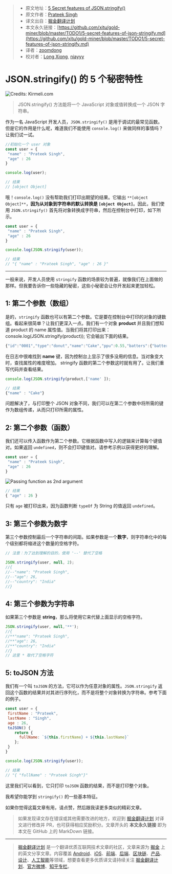 > * 原文地址：[5 Secret features of JSON.stringify()](https://medium.com/javascript-in-plain-english/5-secret-features-of-json-stringify-c699340f9f27)
> * 原文作者：[Prateek Singh](https://medium.com/@prateeksingh_31398)
> * 译文出自：[掘金翻译计划](https://github.com/xitu/gold-miner)
> * 本文永久链接：[https://github.com/xitu/gold-miner/blob/master/TODO1/5-secret-features-of-json-stringify.md](https://github.com/xitu/gold-miner/blob/master/TODO1/5-secret-features-of-json-stringify.md)
> * 译者：[zoomdong](https://github.com/fireairforce)
> * 校对者：[Long Xiong](https://github.com/xionglong58), [niayyy](https://github.com/niayyy-S)

# JSON.stringify() 的 5 个秘密特性

![Credits: [Kirmeli.com](https://www.google.com/url?sa=i&url=https%3A%2F%2Fahmedalkiremli.com%2Fwhy-to-learn-what-to-learn-and-how-to-learn%2F&psig=AOvVaw3IGik44VGBXe661UZsW5Mh&ust=1581750442478000&source=images&cd=vfe&ved=0CAMQjB1qFwoTCMj-5Oi90OcCFQAAAAAdAAAAABAR)](https://cdn-images-1.medium.com/max/2000/1*aQy1TrGzC_n_UC0j9hXBbw.jpeg)

> JSON.stringify() 方法能将一个 JavaScript 对象或值转换成一个 JSON 字符串。

作为一名 JavaScript 开发人员，`JSON.stringify()` 是用于调试的最常见函数。但是它的作用是什么呢，难道我们不能使用 `console.log()` 来做同样的事情吗？让我们试一试。

```js
//初始化一个 user 对象
const user = {
 "name" : "Prateek Singh",
 "age" : 26
}

console.log(user);

// 结果
// [object Object]
```

哦！`console.log()` 没有帮助我们打印出期望的结果。它输出 `**[object Object]**`，**因为从对象到字符串的默认转换是 `[object Object]`**。因此，我们使用 `JSON.stringify()` 首先将对象转换成字符串，然后在控制台中打印，如下所示。

```js
const user = {
 "name" : "Prateek Singh",
 "age" : 26
}

console.log(JSON.stringify(user));

// 结果
// "{ "name" : "Prateek Singh", "age" : 26 }"
```

---

一般来说，开发人员使用 `stringify` 函数的场景较为普遍，就像我们在上面做的那样。但我要告诉你一些隐藏的秘密，这些小秘密会让你开发起来更加轻松。

## 1: 第二个参数（数组）

是的，`stringify` 函数也可以有第二个参数。它是要在控制台中打印的对象的键数组。看起来很简单？让我们更深入一点。我们有一个对象 **product** 并且我们想知道 product 的 name 属性值。当我们将其打印出来：
 console.log(JSON.stringify(product)); 
它会输出下面的结果。

```js
{"id":"0001","type":"donut","name":"Cake","ppu":0.55,"batters":{"batter":[{"id":"1001","type":"Regular"},{"id":"1002","type":"Chocolate"},{"id":"1003","type":"Blueberry"},{"id":"1004","type":"Devil’s Food"}]},"topping":[{"id":"5001","type":"None"},{"id":"5002","type":"Glazed"},{"id":"5005","type":"Sugar"},{"id":"5007","type":"Powdered Sugar"},{"id":"5006","type":"Chocolate with Sprinkles"},{"id":"5003","type":"Chocolate"},{"id":"5004","type":"Maple"}]}
```

在日志中很难找到 **name** 键，因为控制台上显示了很多没用的信息。当对象变大时，查找属性的难度增加。
stringify 函数的第二个参数这时就有用了。让我们重写代码并查看结果。

```js
console.log(JSON.stringify(product,['name' ]);

// 结果
{"name" : "Cake"}
```

问题解决了，与打印整个 JSON 对象不同，我们可以在第二个参数中将所需的键作为数组传递，从而只打印所需的属性。

## 2: 第二个参数（函数）

我们还可以传入函数作为第二个参数。它根据函数中写入的逻辑来计算每个键值对。如果返回 `undefined`，则不会打印键值对。请参考示例以获得更好的理解。

```js
const user = {
 "name" : "Prateek Singh",
 "age" : 26
}
```

![Passing function as 2nd argument](https://cdn-images-1.medium.com/max/2000/1*V3EQcCdgRLDish8PkY0s5A.png)

```js
// 结果
{ "age" : 26 }
```

只有 `age` 被打印出来，因为函数判断 `typeOf` 为 String 的值返回 `undefined`。

## 3: 第三个参数为数字

第三个参数控制最后一个字符串的间距。如果参数是一个**数字**，则字符串化中的每个级别都将缩进这个数量的空格字符。

```js
// 注意：为了达到理解的目的，使用 '--' 替代了空格

JSON.stringify(user, null, 2);
//{
//--"name": "Prateek Singh",
//--"age": 26,
//--"country": "India"
//}
```

## 4: 第三个参数为字符串

如果第三个参数是 **string**，那么将使用它来代替上面显示的空格字符。

```js
JSON.stringify(user, null,'**');
//{
//**"name": "Prateek Singh",
//**"age": 26,
//**"country": "India"
//}
// 这里 * 取代了空格字符
```

## 5: toJSON 方法

我们有一个叫 `toJSON` 的方法，它可以作为任意对象的属性。`JSON.stringify` 返回这个函数的结果并对其进行序列化，而不是将整个对象转换为字符串。参考下面的例子。

```js
const user = {
 firstName : "Prateek",
 lastName : "Singh",
 age : 26,
 toJSON() {
    return { 
      fullName: `${this.firstName} + ${this.lastName}`
    };
 }
}

console.log(JSON.stringify(user));

// 结果
// "{ "fullName" : "Prateek Singh"}"
```

这里我们可以看到，它只打印 `toJSON` 函数的结果，而不是打印整个对象。

我希望你能学到 `stringify()` 的一些基本特征。

如果你觉得这篇文章有用，请点赞，然后跟我读更多类似的精彩文章。

> 如果发现译文存在错误或其他需要改进的地方，欢迎到 [掘金翻译计划](https://github.com/xitu/gold-miner) 对译文进行修改并 PR，也可获得相应奖励积分。文章开头的 **本文永久链接** 即为本文在 GitHub 上的 MarkDown 链接。

---

> [掘金翻译计划](https://github.com/xitu/gold-miner) 是一个翻译优质互联网技术文章的社区，文章来源为 [掘金](https://juejin.im) 上的英文分享文章。内容覆盖 [Android](https://github.com/xitu/gold-miner#android)、[iOS](https://github.com/xitu/gold-miner#ios)、[前端](https://github.com/xitu/gold-miner#前端)、[后端](https://github.com/xitu/gold-miner#后端)、[区块链](https://github.com/xitu/gold-miner#区块链)、[产品](https://github.com/xitu/gold-miner#产品)、[设计](https://github.com/xitu/gold-miner#设计)、[人工智能](https://github.com/xitu/gold-miner#人工智能)等领域，想要查看更多优质译文请持续关注 [掘金翻译计划](https://github.com/xitu/gold-miner)、[官方微博](http://weibo.com/juejinfanyi)、[知乎专栏](https://zhuanlan.zhihu.com/juejinfanyi)。
